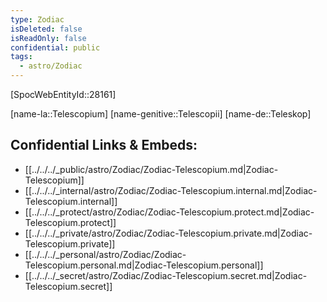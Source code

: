 ```yaml
---
type: Zodiac
isDeleted: false
isReadOnly: false
confidential: public
tags:
  - astro/Zodiac
---
```


[SpocWebEntityId::28161]



[name-la::Telescopium]
[name-genitive::Telescopii]
[name-de::Teleskop]


## Confidential Links & Embeds: 
- [[../../../_public/astro/Zodiac/Zodiac-Telescopium.md|Zodiac-Telescopium]] 
- [[../../../_internal/astro/Zodiac/Zodiac-Telescopium.internal.md|Zodiac-Telescopium.internal]] 
- [[../../../_protect/astro/Zodiac/Zodiac-Telescopium.protect.md|Zodiac-Telescopium.protect]] 
- [[../../../_private/astro/Zodiac/Zodiac-Telescopium.private.md|Zodiac-Telescopium.private]] 
- [[../../../_personal/astro/Zodiac/Zodiac-Telescopium.personal.md|Zodiac-Telescopium.personal]] 
- [[../../../_secret/astro/Zodiac/Zodiac-Telescopium.secret.md|Zodiac-Telescopium.secret]] 
